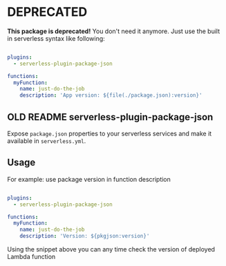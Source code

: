 # DEPRECATED

**This package is deprecated!** You don't need it anymore.
Just use the built in serverless syntax like following:

```yaml

plugins:
  - serverless-plugin-package-json

functions:
  myFunction:
    name: just-do-the-job
    description: 'App version: ${file(./package.json):version}'

```

## OLD README serverless-plugin-package-json

Expose `package.json` properties to your serverless services and make it available in `serverless.yml`.

## Usage

For example: use package version in function description

```yaml

plugins:
  - serverless-plugin-package-json

functions:
  myFunction:
    name: just-do-the-job
    description: 'Version: ${pkgjson:version}'

```

Using the snippet above you can any time check the version of deployed Lambda function
